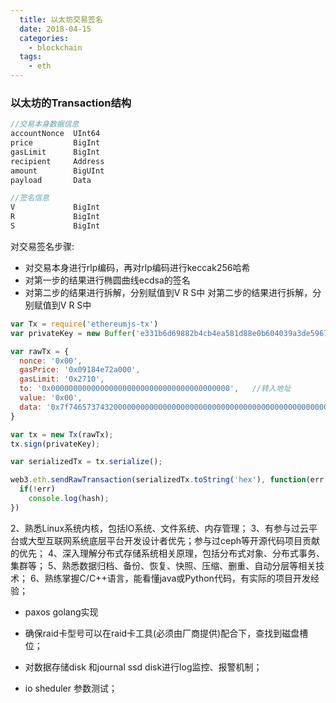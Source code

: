 ```yaml
---
  title: 以太坊交易签名
  date: 2018-04-15
  categories:
    - blockchain
  tags:
    - eth
---
```

### 以太坊的Transaction结构
```go
//交易本身数据信息
accountNonce  UInt64
price         BigInt
gasLimit      BigInt
recipient     Address
amount        BigUInt
payload       Data

//签名信息
V             BigInt
R             BigInt
S             BigInt
```
对交易签名步骤:
- 对交易本身进行rlp编码，再对rlp编码进行keccak256哈希
- 对第一步的结果进行椭圆曲线ecdsa的签名
- 对第二步的结果进行拆解，分别赋值到V R S中
对第二步的结果进行拆解，分别赋值到V R S中

```javascript
var Tx = require('ethereumjs-tx')
var privateKey = new Buffer('e331b6d69882b4cb4ea581d88e0b604039a3de5967688d3dcffdd2270c0fd109', 'hex')

var rawTx = {
  nonce: '0x00',
  gasPrice: '0x09184e72a000',
  gasLimit: '0x2710',
  to: '0x0000000000000000000000000000000000000000',   //转入地址
  value: '0x00',
  data: '0x7f7465737432000000000000000000000000000000000000000000000000000000600057'
}

var tx = new Tx(rawTx);
tx.sign(privateKey);

var serializedTx = tx.serialize();

web3.eth.sendRawTransaction(serializedTx.toString('hex'), function(err, hash){
  if(!err)
    console.log(hash);
})

```
2、熟悉Linux系统内核，包括IO系统、文件系统、内存管理；
3、有参与过云平台或大型互联网系统底层平台开发设计者优先；参与过ceph等开源代码项目贡献的优先；
4、深入理解分布式存储系统相关原理，包括分布式对象、分布式事务、集群等；
5、熟悉数据归档、备份、恢复、快照、压缩、删重、自动分层等相关技术；
6、熟练掌握C/C++语言，能看懂java或Python代码，有实际的项目开发经验；
- paxos golang实现


- 确保raid卡型号可以在raid卡工具(必须由厂商提供)配合下，查找到磁盘槽位；
- 对数据存储disk 和journal ssd disk进行log监控、报警机制；
- io sheduler 参数测试；

